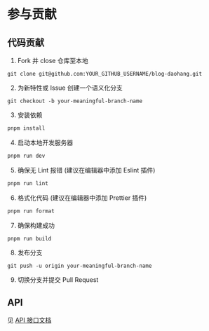 # 参与贡献

## 代码贡献

1. Fork 并 close 仓库至本地

```
git clone git@github.com:YOUR_GITHUB_USERNAME/blog-daohang.git
```

2. 为新特性或 Issue 创建一个语义化分支

```
git checkout -b your-meaningful-branch-name
```

3. 安装依赖

```bash
pnpm install
```

4. 启动本地开发服务器

```bash
pnpm run dev
```

5. 确保无 Lint 报错 (建议在编辑器中添加 Eslint 插件)

```bash
pnpm run lint
```

6. 格式化代码 (建议在编辑器中添加 Prettier 插件)

```bash
pnpm run format
```

7. 确保构建成功

```bash
pnpm run build
```

8. 发布分支

```
git push -u origin your-meaningful-branch-name
```

9. 切换分支并提交 Pull Request

## API

见 [API 接口文档](/API.md)
